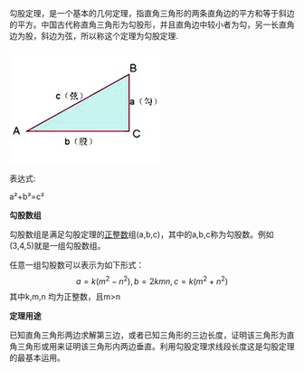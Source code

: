 勾股定理，是一个基本的几何定理，指直角三角形的两条直角边的平方和等于斜边的平方。中国古代称直角三角形为勾股形，并且直角边中较小者为勾，另一长直角边为股，斜边为弦，所以称这个定理为勾股定理.

![](https://raw.githubusercontent.com/Nocye/ImageBed/master/20200803192224%E5%8B%BE%E8%82%A1.jpg)

表达式:

a²+b²=c²



**勾股数组**

勾股数组是满足勾股定理的[正整数](https://baike.baidu.com/item/正整数)组(a,b,c)，其中的a,b,c称为勾股数。例如(3,4,5)就是一组勾股数组。

任意一组勾股数可以表示为如下形式：
$$
a=k(m^2-n^2), b=2kmn, c=k(m^2+n^2)
$$
其中k,m,n 均为正整数，且m>n

**定理用途**

已知直角三角形两边求解第三边，或者已知三角形的三边长度，证明该三角形为直角三角形或用来证明该三角形内两边垂直。利用勾股定理求线段长度这是勾股定理的最基本运用。